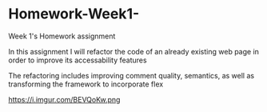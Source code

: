 # Homework-Week1-
Week 1's Homework assignment


In this assignment I will refactor the code of an already existing web page in order to improve its accessability features

The refactoring includes improving comment quality, semantics, as well as transforming the framework to incorporate flex

[website]: https://filipalh.github.io/Homework-Week1/
[website images]: https://i.imgur.com/viiijpK.png
                  https://i.imgur.com/BEVQoKw.png
                  

